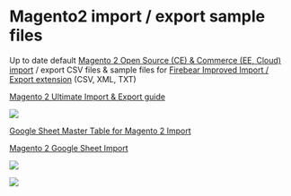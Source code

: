 # Magento2 import / export sample files

Up to date default <a href="https://github.com/magento/magento2/">Magento 2 Open Source (CE) & Commerce (EE, Cloud) import</a> / export CSV files &amp; sample files for <a href="https://firebearstudio.com/the-improved-import.html" title="Magento 2 Import & Export">Firebear Improved Import / Export extension</a> (CSV, XML, TXT)

<a href="https://firebearstudio.com/blog/the-complete-guide-to-magento-2-product-import-export.html" title="Magento 2 Import Guide">Magento 2 Ultimate Import & Export guide</a>

<a href="https://firebearstudio.com/the-improved-import.html" title="Magento 2 Import Guide"><img src="https://firebearstudio.com/blog/wp-content/uploads/2016/06/import-mapping-cron-magento2.png" /></a>

<a href="https://firebearstudio.com/the-improved-import.html" title="Magento 2 Import Guide">

<a href="https://docs.google.com/spreadsheets/d/13FemIzzexF5koAdQYjbcKscqoCfXyknYWkQkbSZGPsk/edit#gid=1164219475" title="Google Sheet Master Table for Magento 2 Import">Google Sheet Master Table for Magento 2 Import</a>

<a href="https://firebearstudio.com/blog/magento-2-google-sheet-import.html" title="Magento 2 Google Sheet Import
">Magento 2 Google Sheet Import</a>

<a href="https://docs.google.com/spreadsheets/d/13FemIzzexF5koAdQYjbcKscqoCfXyknYWkQkbSZGPsk/edit#gid=1164219475" title="Magento 2 Google Sheet Import
"><img src="https://i.imgur.com/hxXZrKf.png" /></a>

<a href="https://firebearstudio.com/the-improved-import.html" title="Magento 2 Import & Export"><img src="https://firebearstudio.com/media/catalog/product/cache/1/small_image/040ec09b1e35df139433887a97daa66f/i/m/improved_mport_export_magento_2_flow_example_cron_mapping_xml_1.png" /></a>

